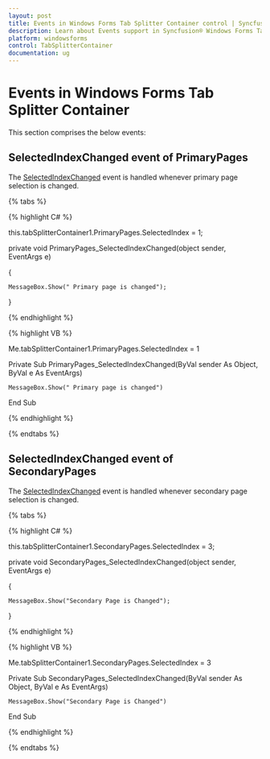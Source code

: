 ```yaml
---
layout: post
title: Events in Windows Forms Tab Splitter Container control | Syncfusion®
description: Learn about Events support in Syncfusion® Windows Forms Tab Splitter Container control and more details.
platform: windowsforms
control: TabSplitterContainer 
documentation: ug
---
```


# Events in Windows Forms Tab Splitter Container

This section comprises the below events:

## SelectedIndexChanged event of PrimaryPages

The [SelectedIndexChanged](https://help.syncfusion.com/cr/windowsforms/Syncfusion.Windows.Forms.Tools.TabSplitterPagesCollection.html) event is handled whenever primary page selection is changed.

{% tabs %}

{% highlight C# %}



this.tabSplitterContainer1.PrimaryPages.SelectedIndex = 1;



private void PrimaryPages_SelectedIndexChanged(object sender, EventArgs e)

{

    MessageBox.Show(" Primary page is changed");

}

{% endhighlight %}

{% highlight VB %}



Me.tabSplitterContainer1.PrimaryPages.SelectedIndex = 1



Private Sub PrimaryPages_SelectedIndexChanged(ByVal sender As Object, ByVal e As EventArgs)

    MessageBox.Show(" Primary page is changed")

End Sub

{% endhighlight %}

{% endtabs %}

## SelectedIndexChanged event of SecondaryPages

The [SelectedIndexChanged](https://help.syncfusion.com/cr/windowsforms/Syncfusion.Windows.Forms.Tools.TabSplitterPagesCollection.html) event is handled whenever secondary page selection is changed.

{% tabs %}

{% highlight C# %}



this.tabSplitterContainer1.SecondaryPages.SelectedIndex = 3;



private void SecondaryPages_SelectedIndexChanged(object sender, EventArgs e)

{

    MessageBox.Show("Secondary Page is Changed");

}

{% endhighlight %}

{% highlight VB %}



Me.tabSplitterContainer1.SecondaryPages.SelectedIndex = 3



Private Sub SecondaryPages_SelectedIndexChanged(ByVal sender As Object, ByVal e As EventArgs)

    MessageBox.Show("Secondary Page is Changed")

End Sub

{% endhighlight %}

{% endtabs %}

